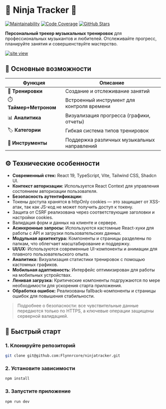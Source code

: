 # 🎵 Ninja Tracker 🎵

[![Maintainability](https://qlty.sh/badges/b6125dc0-85ac-41f3-8270-ae761025c432/maintainability.svg)](https://qlty.sh/gh/Flynnrcore/projects/ninjatracker)
[![Code Coverage](https://qlty.sh/gh/Flynnrcore/projects/ninjatracker/coverage.svg)](https://qlty.sh/gh/Flynnrcore/projects/ninjatracker)
[![GitHub Stars](https://img.shields.io/github/stars/Flynnrcore/ninjatracker?style=social)](https://github.com/Flynnrcore/ninjatracker/stargazers)

**Персональный трекер музыкальных тренировок** для профессиональных музыкантов и любителей.
Отслеживайте прогресс, планируйте занятия и совершенствуйте мастерство.

[![site view](https://i.postimg.cc/hjjqMV1z/temp-Image-QClbe-S.avif)](https://ninjatracker.vercel.app)

## 🌟 Основные возможности

| Функция                | Описание                                    |
| ---------------------- | ------------------------------------------- |
| 🎯 **Тренировки**      | Создание и отслеживание занятий             |
| ⏱️ **Таймер+Метроном** | Встроенный инструмент для контроля времени  |
| 📊 **Аналитика**       | Визуализация прогресса (графики, отчеты)    |
| 🏷️ **Категории**       | Гибкая система типов тренировок             |
| 🎸 **Инструменты**     | Поддержка различных музыкальных направлений |

## ⚙️ Технические особенности

- **Современный стек:**
  React 19, TypeScript, Vite, Tailwind CSS, Shadcn UI.
- **Контекст авторизации:**
  Используется React Context для управления состоянием авторизации пользователя.
- **Безопасность аутентификации:**
- Токены доступа хранятся в httpOnly cookies — это защищает от XSS-атак,
  так как JS-код не может получить доступ к токену.
- Защита от CSRF реализована через соответствующие заголовки и настройки cookies.
- Валидация форм и данных на клиенте и сервере.
- **Асинхронные запросы:**
  Используются кастомные React-хуки для работы с API и загрузки пользовательских данных.
- **Модульная архитектура:**
  Компоненты и страницы разделены по папкам, что облегчает масштабирование и поддержку.
- **UI/UX:**
  Используются современные UI-компоненты и анимации для плавного пользовательского опыта.
- **Аналитика:**
  Визуализация статистики тренировок с помощью кастомных графиков.
- **Мобильная адаптивность:**
  Интерфейс оптимизирован для работы на мобильных устройствах.
- **Ленивая загрузка:**
  Критические компоненты подгружаются по мере необходимости для ускорения старта приложения.
- **Обработка ошибок:**
  Реализованы fallback-компоненты и страницы ошибок для повышения стабильности.

> Подробнее о безопасности: все чувствительные данные передаются только по HTTPS,
> а ключевые операции защищены серверной валидацией.

## 🚀 Быстрый старт

### 1. Клонируйте репозиторий

```bash
git clone git@github.com:Flynnrcore/ninjatracker.git
```

### 2. Установите зависимости

```bash
npm install
```

### 3. Запустите приложение

```bash
npm run dev
```
